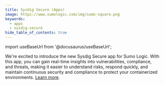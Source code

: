 ```yaml
---
title: Sysdig Secure (Apps)
image: https://www.sumologic.com/img/sumo-square.png
keywords:
  - apps
  - sysdig-secure
hide_table_of_contents: true    
---
```


import useBaseUrl from '@docusaurus/useBaseUrl';

We're excited to introduce the new Sysdig Secure app for Sumo Logic. With this app, you can gain real-time insights into vulnerabilities, compliance, and threats, making it easier to understand risks, respond quickly, and maintain continuous security and compliance to protect your containerized environments. [Learn more](/docs/integrations/saas-cloud/sysdig-secure).